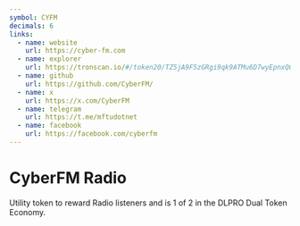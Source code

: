 ```yaml
---
symbol: CYFM
decimals: 6
links:
  - name: website
    url: https://cyber-fm.com
  - name: explorer
    url: https://tronscan.io/#/token20/TZ5jA9F5zGRgi9qk9ATMu6D7wyEpnxQGJh
  - name: github
    url: https://github.com/CyberFM/
  - name: x
    url: https://x.com/CyberFM
  - name: telegram
    url: https://t.me/mftudotnet
  - name: facebook
    url: https://facebook.com/cyberfm
---
```


# CyberFM Radio

Utility token to reward Radio listeners and is 1 of 2 in the DLPRO Dual Token Economy.
